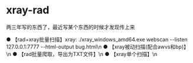 # xray-rad
两三年写的东西了，最近写某个东西的时候才发现传上来

● 【rad+xray批量扫描】xray: ./xray_windows_amd64.exe webscan --listen 127.0.0.1:7777 --html-output bug.html\n
● 【xray被动扫描(配合awvs和bp)】 \n
● 【rad批量爬取，导出为TXT文件】\n
● 【xray单个扫描】\n
